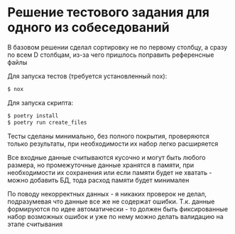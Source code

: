 # Решение тестового задания для одного из собеседований

В базовом решении сделал сортировку не по первому столбцу, а сразу по всем D столбцам,
из-за чего пришлось поправить референсные файлы

Для запуска тестов (требуется установленный nox):
```sh
$ nox
```
Для запуска скрипта:
```sh
$ poetry install
$ poetry run create_files
```

 Тесты сделаны минимально, без полного покрытия, проверяются только результаты,
 при необходимости их набор легко расширяется
 
 Все входные данные считываются кусочно и могут быть любого размера,
 но промежуточные данные хранятся в памяти, при необходимости их сохранения 
 или если памяти будет не хватать - можно добавить БД, тода расход памяти будет минимален
 
 По поводу некорректных данных - я никаких проверок не делал,
 подразумевая что данные все же не содержат ошибки. Т.к. данные формируются по идее автоматически - 
 то должен быть фиксированные набор возможных ошибок и уже по нему можно делать валидацию на этапе считывания
 
